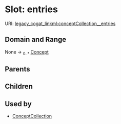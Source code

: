 
# Slot: entries



URI: [legacy_cogat_linkml:conceptCollection__entries](https://w3id.org/rwblair/legacy-cogat-linkml/conceptCollection__entries)


## Domain and Range

None &#8594;  <sub>0..\*</sub> [Concept](Concept.md)

## Parents


## Children


## Used by

 * [ConceptCollection](ConceptCollection.md)
